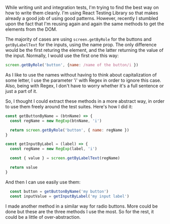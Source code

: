 While writing unit and integration tests, I'm trying to find the best way on how to write them cleanly.
I'm using React Testing Library so that makes already a good job of using good patterns.
However, recently I stumbled upon the fact that I'm reusing again and again the same methods to get the elements from the DOM.

The majority of cases are using `screen.getByRole` for the buttons and `getByLabelText` for the inputs, using the name prop. The only difference would be the first returing the element, and the latter returning the value of the input. Normally, I would use the first one this way:
```js
screen.getByRole('button', {name: /name of the button/i })
```

As I like to use the names without having to think about capitalization of some letter, I use the parameter 'i' with Regex in order to ignore this case. Also, being with Regex, I don't have to worry whether it's a full sentence or just a part of it.

So, I thought I could extract these methods in a more abstract way, in order to use them freely around the test suites.
Here's how I did it:

```js
const getButtonByName = (btnName) => {
  const regName = new RegExp(btnName, 'i')

  return screen.getByRole('button', { name: regName })
}

const getInputByLabel = (label) => {
  const regName = new RegExp(label, 'i')

  const { value } = screen.getByLabelText(regName)

  return value
}
```
And then I can use easily use them:
```js
  const button = getButtonByName('my button')
  const inputValue = getInputByLabel('my input label')
```

I made another method in a similar way for radio buttons. More could be done but these are the three methods I use the most. So for the rest, it could be a little of over-abstraction.

